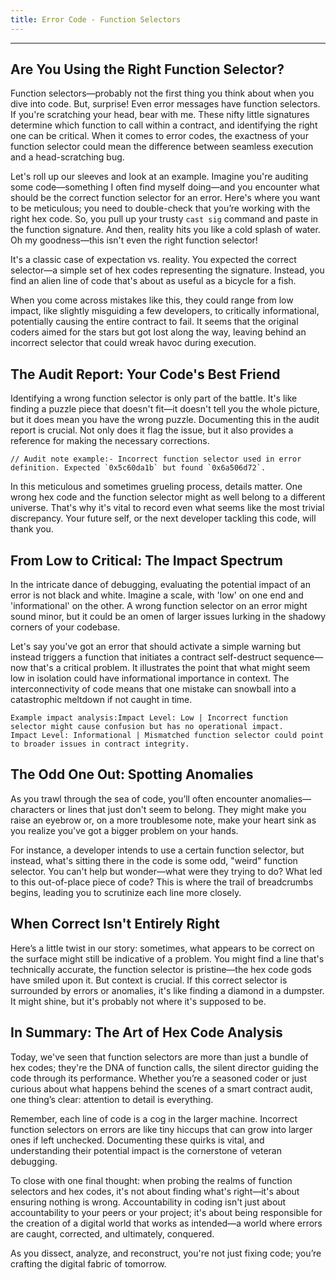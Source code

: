 ```yaml
---
title: Error Code - Function Selectors
---
```


---

## Are You Using the Right Function Selector?

Function selectors—probably not the first thing you think about when you dive into code. But, surprise! Even error messages have function selectors. If you're scratching your head, bear with me. These nifty little signatures determine which function to call within a contract, and identifying the right one can be critical. When it comes to error codes, the exactness of your function selector could mean the difference between seamless execution and a head-scratching bug.

Let's roll up our sleeves and look at an example. Imagine you're auditing some code—something I often find myself doing—and you encounter what should be the correct function selector for an error. Here's where you want to be meticulous; you need to double-check that you’re working with the right hex code. So, you pull up your trusty `cast sig` command and paste in the function signature. And then, reality hits you like a cold splash of water. Oh my goodness—this isn't even the right function selector!

It's a classic case of expectation vs. reality. You expected the correct selector—a simple set of hex codes representing the signature. Instead, you find an alien line of code that's about as useful as a bicycle for a fish.

When you come across mistakes like this, they could range from low impact, like slightly misguiding a few developers, to critically informational, potentially causing the entire contract to fail. It seems that the original coders aimed for the stars but got lost along the way, leaving behind an incorrect selector that could wreak havoc during execution.

## The Audit Report: Your Code's Best Friend

Identifying a wrong function selector is only part of the battle. It's like finding a puzzle piece that doesn't fit—it doesn't tell you the whole picture, but it does mean you have the wrong puzzle. Documenting this in the audit report is crucial. Not only does it flag the issue, but it also provides a reference for making the necessary corrections.

```
// Audit note example:- Incorrect function selector used in error definition. Expected `0x5c60da1b` but found `0x6a506d72`.
```

In this meticulous and sometimes grueling process, details matter. One wrong hex code and the function selector might as well belong to a different universe. That's why it's vital to record even what seems like the most trivial discrepancy. Your future self, or the next developer tackling this code, will thank you.

## From Low to Critical: The Impact Spectrum

In the intricate dance of debugging, evaluating the potential impact of an error is not black and white. Imagine a scale, with 'low' on one end and 'informational' on the other. A wrong function selector on an error might sound minor, but it could be an omen of larger issues lurking in the shadowy corners of your codebase.

Let's say you've got an error that should activate a simple warning but instead triggers a function that initiates a contract self-destruct sequence—now that's a critical problem. It illustrates the point that what might seem low in isolation could have informational importance in context. The interconnectivity of code means that one mistake can snowball into a catastrophic meltdown if not caught in time.

```
Example impact analysis:Impact Level: Low | Incorrect function selector might cause confusion but has no operational impact.
Impact Level: Informational | Mismatched function selector could point to broader issues in contract integrity.
```

## The Odd One Out: Spotting Anomalies

As you trawl through the sea of code, you’ll often encounter anomalies—characters or lines that just don't seem to belong. They might make you raise an eyebrow or, on a more troublesome note, make your heart sink as you realize you've got a bigger problem on your hands.

For instance, a developer intends to use a certain function selector, but instead, what's sitting there in the code is some odd, "weird" function selector. You can't help but wonder—what were they trying to do? What led to this out-of-place piece of code? This is where the trail of breadcrumbs begins, leading you to scrutinize each line more closely.

## When Correct Isn't Entirely Right

Here’s a little twist in our story: sometimes, what appears to be correct on the surface might still be indicative of a problem. You might find a line that's technically accurate, the function selector is pristine—the hex code gods have smiled upon it. But context is crucial. If this correct selector is surrounded by errors or anomalies, it's like finding a diamond in a dumpster. It might shine, but it's probably not where it's supposed to be.

## In Summary: The Art of Hex Code Analysis

Today, we've seen that function selectors are more than just a bundle of hex codes; they're the DNA of function calls, the silent director guiding the code through its performance. Whether you’re a seasoned coder or just curious about what happens behind the scenes of a smart contract audit, one thing’s clear: attention to detail is everything.

Remember, each line of code is a cog in the larger machine. Incorrect function selectors on errors are like tiny hiccups that can grow into larger ones if left unchecked. Documenting these quirks is vital, and understanding their potential impact is the cornerstone of veteran debugging.

To close with one final thought: when probing the realms of function selectors and hex codes, it's not about finding what's right—it's about ensuring nothing is wrong. Accountability in coding isn't just about accountability to your peers or your project; it's about being responsible for the creation of a digital world that works as intended—a world where errors are caught, corrected, and ultimately, conquered.

As you dissect, analyze, and reconstruct, you're not just fixing code; you’re crafting the digital fabric of tomorrow.

